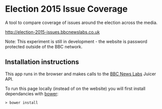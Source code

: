 # Election 2015 Issue Coverage

A tool to compare coverage of issues around the election across the media.

http://election-2015-issues.bbcnewslabs.co.uk

Note: This experiment is still in development - the website is password protected outside of the BBC network.

## Installation instructions

This app runs in the browser and makes calls to the [BBC News Labs](http://bbcnewslabs.co.uk) Juicer API.

To run this page locally (instead of on the website) you will first install dependancies with [bower](http://bower.io):

    > bower install